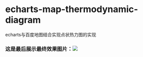 # echarts-map-thermodynamic-diagram
echarts与百度地图结合实现点状热力图的实现
### 这是最后展示最终效果图片：![][avatar]

[avatar]: https://raw.githubusercontent.com/developertqw2017/0x9data/master/data_map/img/1.PNG





